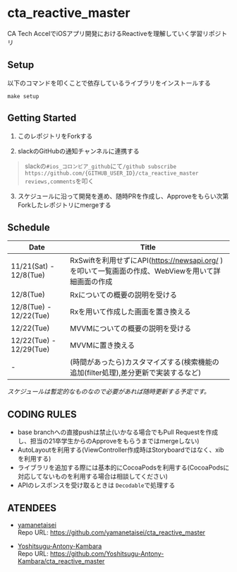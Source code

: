 # cta_reactive_master

CA Tech AccelでiOSアプリ開発におけるReactiveを理解していく学習リポジトリ

## Setup

以下のコマンドを叩くことで依存しているライブラリをインストールする

```
make setup
```

## Getting Started

1. このレポジトリをForkする

2. slackのGitHubの通知チャンネルに連携する

> slackの`#ios_コロンビア_github`にて`/github subscribe https://github.com/{GITHUB_USER_ID}/cta_reactive_master reviews,comments`を叩く

3. スケジュールに沿って開発を進め、随時PRを作成し、Approveをもらい次第Forkしたレポジトリにmergeする

## Schedule

| Date | Title |
| ------------- | ------------- |
| 11/21(Sat) - 12/8(Tue) | RxSwiftを利用せずにAPI(https://newsapi.org/ )を叩いて一覧画面の作成、WebViewを用いて詳細画面の作成 |
| 12/8(Tue) | Rxについての概要の説明を受ける |
| 12/8(Tue) - 12/22(Tue) | Rxを用いて作成した画面を置き換える |
| 12/22(Tue) | MVVMについての概要の説明を受ける |
| 12/22(Tue) - 12/29(Tue) | MVVMに置き換える |
| - | (時間があったら)カスタマイズする(検索機能の追加(filter処理),差分更新で実装するなど) |

*スケジュールは暫定的なものなので必要があれば随時更新する予定です。*

## CODING RULES

- base branchへの直接pushは禁止(いかなる場合でもPull Requestを作成し、担当の21卒学生からのApproveをもらうまではmergeしない)
- AutoLayoutを利用する(ViewController作成時はStoryboardではなく、xibを利用する)
- ライブラリを追加する際には基本的にCocoaPodsを利用する(CocoaPodsに対応してないものを利用する場合は相談してください)
- APIのレスポンスを受け取るときは `Decodable`で処理する

## ATENDEES

- [yamanetaisei](https://github.com/yamanetaisei)  
Repo URL: https://github.com/yamanetaisei/cta_reactive_master

- [Yoshitsugu-Antony-Kambara](https://github.com/Yoshitsugu-Antony-Kambara)  
Repo URL: https://github.com/Yoshitsugu-Antony-Kambara/cta_reactive_master
